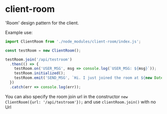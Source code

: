 # client-room
'Room' design pattern for the client.


Example use:

```javascript
import ClientRoom from './node_modules/client-room/index.js';

const testRoom = new ClientRoom();

testRoom.join('/api/testroom')
  .then(() => {
    testRoom.on('USER_MSG', msg => console.log(`USER_MSG: ${msg}`));
    testRoom.initialized();
    testRoom.emit('SEND_MSG', `Hi. I just joined the room at ${new Date()}`)
  })
  .catch(err => console.log(err));
```

You can also specify the room join url in the constructor ```new ClientRoom({url: '/api/testroom'});``` and use ```clientRoom.join()``` with no Url
